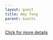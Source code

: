 ```yaml
---
layout: guest
title: Amy Tong
parent: Guests
---
```



<div class="badge-base LI-profile-badge" data-locale="en_US" data-size="medium" data-theme="light" data-type="VERTICAL" data-vanity="amy-tong-734aaa5" data-version="v1"><a class="badge-base__link LI-simple-link" href="https://www.linkedin.com/in/amy-tong-734aaa5?trk=profile-badge">Click for more details</a></div>


